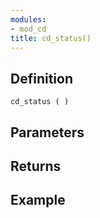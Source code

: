 ```yaml
---
modules:
- mod_cd
title: cd_status()
---
```


## Definition

    cd_status ( )

## Parameters

## Returns

## Example

```
```
